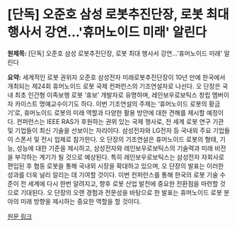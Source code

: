 # [단독] 오준호 삼성 로봇추진단장, 로봇 최대 행사서 강연…'휴머노이드 미래' 알린다

**원제목:** [단독] 오준호 삼성 로봇추진단장, 로봇 최대 행사서 강연…'휴머노이드 미래' 알린다

**요약:** 세계적인 로봇 권위자 오준호 삼성전자 미래로봇추진단장이 10년 만에 한국에서 개최되는 제24회 휴머노이드 로봇 국제 컨퍼런스의 기조연설자로 나선다.  오 단장은 국내 최초 인간형 이족보행 로봇 ‘휴보’ 개발자로 유명하며, 레인보우로보틱스 창립 멤버이자 카이스트 명예교수이기도 하다.  이번 기조연설의 주제는 ‘휴머노이드 로봇의 황금기’로, 휴머노이드 로봇의 미래 역할과 다양한 활용 방안에 대한 견해를 제시할 예정이다.  컨퍼런스는 IEEE RAS가 후원하는 권위 있는 국제 행사로, 전 세계 로봇 연구 기관 및 기업들이 최신 기술을 선보이는 자리이다.  삼성전자와 LG전자 등 국내외 주요 기업들이 스폰서 및 전시 업체로 참가한다. 오 단장의 기조연설은 휴머노이드 로봇의 형태, 기능, 성능에 대한 기준을 제시하고, 삼성전자와 레인보우로보틱스의 기술력과 미래 비전을 부각하는 계기가 될 것으로 예상된다.  특히 레인보우로보틱스는 삼성전자 자회사로 편입된 후 협동 로봇을 통해 국내외 시장을 확대하고 있으며, 오 단장의 발표는 이러한 성과를 더욱 널리 알리는 데 기여할 것이다.  이번 컨퍼런스를 통해 한국의 로봇 기술 수준이 전 세계에 다시 한번 알려지고, 향후 로봇 산업 발전에 중요한 전환점을 마련할 것으로 기대된다.  오 단장의 오랜 경험과 전문성을 바탕으로 한 발표는 휴머노이드 로봇 분야의 미래 방향을 제시하는 중요한 역할을 할 것이다.

[원문 링크](https://www.ebn.co.kr/news/articleView.html?idxno=1671387)
